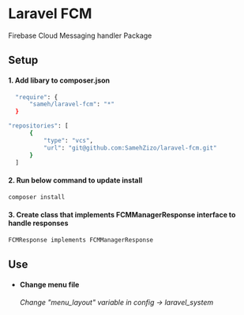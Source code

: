 # Laravel FCM
Firebase Cloud Messaging handler Package

## Setup

#### 1. Add libary to composer.json
```sh
  "require": {
      "sameh/laravel-fcm": "*"
  }
  ```
```sh
"repositories": [
      {
          "type": "vcs",
          "url": "git@github.com:SamehZizo/laravel-fcm.git"
      }
  ]
  ```

#### 2. Run below command to update install
```sh
composer install
  ```

#### 3. Create class that implements FCMManagerResponse interface to handle responses
```sh
FCMResponse implements FCMManagerResponse
  ```
  
## Use

- #### Change menu file
  ###### Change "menu_layout" variable in config -> laravel_system
